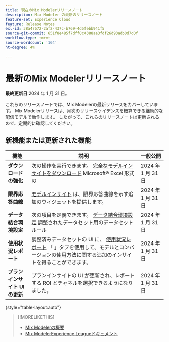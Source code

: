 ```yaml
---
title: 現在のMix Modelerリリースノート
description: Mix Modeler の最新のリリースノート
feature-set: Experience Cloud
feature: Release Notes
exl-id: 38a47672-2af2-437c-b769-4d5febb941f5
source-git-commit: 651f8e485f7dff0c4388aa3fdf26d93adb0d7d0f
workflow-type: tm+mt
source-wordcount: '164'
ht-degree: 4%

---
```


# 最新のMix Modelerリリースノート

**最終更新日**:2024 年 1 月 31 日。

これらのリリースノートでは、Mix Modelerの最新リリースをカバーしています。 Mix Modelerリリースは、月次のリリースケイデンスを概算できる継続的な配信モデルで動作します。 したがって、これらのリリースノートは更新されるので、定期的に確認してください。


## 新機能または更新された機能

| 機能 | 説明 | 一般公開 |
|---|---|---|
| **ダウンロードの強化** | 次の操作を実行できます。 [完全なモデルインサイトをダウンロード](../models/insights.md) Microsoft® Excel 形式の | 2024 年 1 月 31 日 |
| **限界応答曲線** | [モデルインサイト](../models/insights.md) は、限界応答曲線を示す追加のウィジェットを提供します。 | 2024 年 1 月 31 日 |
| **データ結合環境設定** | 次の項目を定義できます。 [データ結合環境設定](../harmonize-data/dataset-rules.md#data-merge-preferences) 調整されたデータセット用のデータセットルール | 2024 年 1 月 31 日 |
| **使用状況レポート** | 調整済みデータセットの UI に、 [使用状況レポート](../harmonize-data/usage-report.md) 「 」タブを使用して、モデルとコンバージョンの使用方法に関する追加のインサイトを得ることができます。 | 2024 年 1 月 31 日 |
| **プランインサイト UI の更新** | プランインサイトの UI が更新され、レポートする ROI とチャネルを選択できるようになりました。 | 2024 年 1 月 31 日 |

{style="table-layout:auto"}


>[!MORELIKETHIS]
>
>* [Mix Modelerの概要](https://business.adobe.com/products/experience-platform/planning-and-measurement.html)
>* [Mix ModelerExperience Leagueドキュメント](https://experienceleague.adobe.com/docs/mix-modeler.html?lang=ja)
